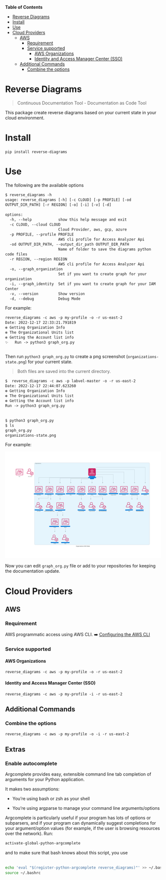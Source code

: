 <!-- START doctoc generated TOC please keep comment here to allow auto update -->
<!-- DON'T EDIT THIS SECTION, INSTEAD RE-RUN doctoc TO UPDATE -->
**Table of Contents**  

- [Reverse Diagrams](#reverse-diagrams)
- [Install](#install)
- [Use](#use)
- [Cloud Providers](#cloud-providers)
  - [AWS](#aws)
    - [Requirement](#requirement)
    - [Service supported](#service-supported)
      - [AWS Organizations](#aws-organizations)
      - [Identity and Access Manager Center (SSO)](#identity-and-access-manager-center-sso)
  - [Additional Commands](#additional-commands)
    - [Combine the options](#combine-the-options)

<!-- END doctoc generated TOC please keep comment here to allow auto update -->

# Reverse Diagrams

> Continuous Documentation Tool - Documentation as Code Tool

This package create reverse diagrams  based on your current state in your cloud environment.

# Install 

`pip install reverse-diagrams`

# Use

The following are the available options

```commandline
$ reverse_diagrams -h 
usage: reverse_diagrams [-h] [-c CLOUD] [-p PROFILE] [-od OUTPUT_DIR_PATH] [-r REGION] [-o] [-i] [-v] [-d]

options:
  -h, --help            show this help message and exit
  -c CLOUD, --cloud CLOUD
                        Cloud Provider, aws, gcp, azure
  -p PROFILE, --profile PROFILE
                        AWS cli profile for Access Analyzer Api
  -od OUTPUT_DIR_PATH, --output_dir_path OUTPUT_DIR_PATH
                        Name of folder to save the diagrams python code files
  -r REGION, --region REGION
                        AWS cli profile for Access Analyzer Api
  -o, --graph_organization
                        Set if you want to create graph for your organization
  -i, --graph_identity  Set if you want to create graph for your IAM Center
  -v, --version         Show version
  -d, --debug           Debug Mode

```
For example: 

```commandline
reverse_diagrams -c aws -p my-profile -o -r us-east-2
Date: 2022-12-17 22:33:21.791819
❇️ Getting Organization Info
❇️ The Organizational Units list 
❇️ Getting the Account list info
✨   Run -> python3 graph_org.py 


```
Then run `python3 graph_org.py` to create a png screenshot (`organizations-state.png`) for your current state.

> Both files are saved into the current directory.

```commandline
$  reverse_diagrams -c aws -p labvel-master -o -r us-east-2
Date: 2022-12-17 22:44:07.623260
❇️ Getting Organization Info
❇️ The Organizational Units list 
❇️ Getting the Account list info
Run -> python3 graph_org.py 


$ python3 graph_org.py 
$ ls 
graph_org.py
organizations-state.png
```
For example:

![Organizations Diagram](./docs/images/organizations-state-copy.png)

Now you can edit `graph_org.py` file or add to your repositories for keeping the documentation update.



# Cloud Providers
## AWS

### Requirement

AWS programmatic access using AWS CLI. :arrow_right: [Configuring the AWS CLI](https://docs.aws.amazon.com/cli/latest/userguide/cli-chap-configure.html)

### Service supported

#### AWS Organizations

```commandline
reverse_diagrams -c aws -p my-profile -o -r us-east-2
```
#### Identity and Access Manager Center (SSO)

```commandline
reverse_diagrams -c aws -p my-profile -i -r us-east-2
```
## Additional Commands

### Combine the options

```commandline
reverse_diagrams -c aws -p my-profile -o -i -r us-east-2
```

## Extras
### Enable autocomplete
Argcomplete provides easy, extensible command line tab completion of arguments for your Python application.

It makes two assumptions:

* You’re using bash or zsh as your shell

* You’re using argparse to manage your command line arguments/options

Argcomplete is particularly useful if your program has lots of options or subparsers, and if your program can dynamically suggest completions for your argument/option values (for example, if the user is browsing resources over the network).
Run: 
```bash
activate-global-python-argcomplete
```
and to make sure that bash knows about this script, you use
```bash

echo 'eval "$(register-python-argcomplete reverse_diagrams)"' >> ~/.bashrc
source ~/.bashrc

```